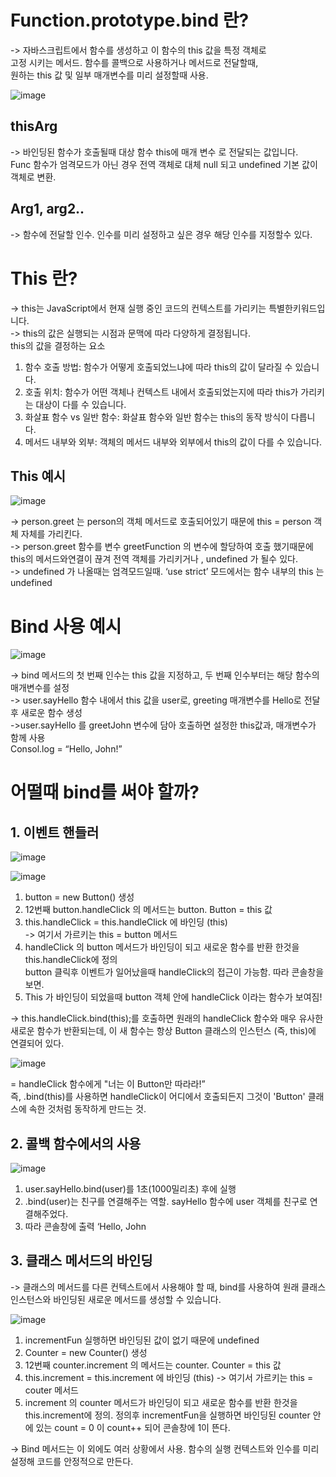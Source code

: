 # Function.prototype.bind 란?

-> 자바스크립트에서 함수를 생성하고 이 함수의 this 값을 특정 객체로<br/>
고정 시키는 메서드.  함수를 콜백으로 사용하거나 메서드로 전달할때, <br/>
원하는 this 값 및 일부 매개변수를 미리 설정할때 사용.<br/> 

![image](https://github.com/hahahaday12/WinkBook/assets/101441685/cdcb7307-2fdd-414d-b57e-56fe4fd132c2)<br/>

## thisArg

-> 바인딩된 함수가 호출될때 대상 함수 this에 매개 변수 로 전달되는 값입니다.<br/> 
Func 함수가 엄격모드가 아닌 경우 전역 객체로 대체 null 되고 undefined 기본 값이 객체로 변환.<br/>

## Arg1, arg2..

-> 함수에 전달할 인수. 인수를 미리 설정하고 싶은 경우 해당 인수를 지정할수 있다.<br/>

# This 란?

-> this는 JavaScript에서 현재 실행 중인 코드의 컨텍스트를 가리키는 특별한키워드입니다.<br/>
->  this의 값은 실행되는 시점과 문맥에 따라 다양하게 결정됩니다.<br/> 
this의 값을 결정하는 요소

1. 함수 호출 방법: 함수가 어떻게 호출되었느냐에 따라 this의 값이 달라질 수 있습니다.<br/>
2. 호출 위치: 함수가 어떤 객체나 컨텍스트 내에서 호출되었는지에 따라 this가 가리키는 대상이 다를 수 있습니다.<br/>
3. 화살표 함수 vs 일반 함수: 화살표 함수와 일반 함수는 this의 동작 방식이 다릅니다.<br/>
4. 메서드 내부와 외부: 객체의 메서드 내부와 외부에서 this의 값이 다를 수 있습니다.<br/>


## This 예시
![image](https://github.com/hahahaday12/WinkBook/assets/101441685/dd359bdb-ff70-4c10-874d-67159ce22f08)

-> person.greet 는 person의 객체 메서드로 호출되어있기 때문에 this = person 객체 자체를 가리킨다.<br/>
-> person.greet 함수를 변수 greetFunction 의 변수에 할당하여 호출 했기때문에 this의 메서드와연결이 끊겨 전역 객체를 가리키거나 , undefined 가 될수 있다.<br/>
-> undefined 가 나올때는 엄격모드일때. ‘use strict’ 모드에서는 함수 내부의 this 는 undefined<br/>

# Bind 사용 예시
![image](https://github.com/hahahaday12/WinkBook/assets/101441685/3a3f9c47-3561-4c76-9050-75302f5df2ef)

-> bind 메서드의 첫 번째 인수는 this 값을 지정하고, 두 번째 인수부터는 해당 함수의 매개변수를 설정<br/> 
-> user.sayHello 함수 내에서 this 값을 user로, greeting 매개변수를 Hello로 전달후 새로운 함수 생성<br/>
->user.sayHello 를 greetJohn 변수에 담아 호출하면 설정한 this값과, 매개변수가 함께 사용<br/>
Consol.log = “Hello, John!”<br/>

# 어떨때 bind를 써야 할까?<br/>

## 1. 이벤트 핸들러
![image](https://github.com/hahahaday12/WinkBook/assets/101441685/1b4e7125-70ce-4835-8420-11040ef2d543)<br/>

![image](https://github.com/hahahaday12/WinkBook/assets/101441685/c79e3089-8b4f-4a3d-8ab0-c490cb9597d8)

1. button = new Button() 생성<br/>
2.  12번째 button.handleClick 의 메서드는 button. Button = this 값<br/>
3. this.handleClick = this.handleClick 에 바인딩 (this)<br/>
-> 여기서 가르키는 this = button 메서드 <br/>
4. handleClick 의 button 메서드가 바인딩이 되고  새로운 함수를 반환 한것을 this.handleClick에 정의<br/>
button 클릭후 이벤트가 일어났을때 handleClick의 접근이 가능함. 따라 콘솔창을 보면.<br/>
5. This 가 바인딩이 되었을때 button 객체 안에 handleClick 이라는 함수가 보여짐!<br/>

-> this.handleClick.bind(this);를 호출하면 원래의 handleClick 함수와 매우 유사한 새로운 함수가 반환되는데, 이 새 함수는 항상 Button 클래스의 인스턴스 (즉, this)에 연결되어 있다.<br/>

![image](https://github.com/hahahaday12/WinkBook/assets/101441685/ba516bfc-703a-45a0-8705-38862c23aeff)<br/>

= handleClick 함수에게  "너는 이 Button만 따라라!”<br/>
즉, .bind(this)를 사용하면 handleClick이 어디에서 호출되든지 그것이 'Button' 클래스에 속한 것처럼 동작하게 만드는 것.<br/>


## 2. 콜백 함수에서의 사용<br/>
![image](https://github.com/hahahaday12/WinkBook/assets/101441685/c789e18e-7e12-46af-80b7-25b05040eb82)

1. user.sayHello.bind(user)를 1초(1000밀리초) 후에 실행<br/>
2. .bind(user)는 친구를 연결해주는 역할. sayHello 함수에 user 객체를 친구로 연결해주었다.<br/>
3. 따라 콘솔창에 출력 ‘Hello, John<br/>

## 3. 클래스 메서드의 바인딩
-> 클래스의 메서드를 다른 컨텍스트에서 사용해야 할 때, bind를 사용하여 원래 클래스 인스턴스와 바인딩된 새로운 메서드를 생성할 수 있습니다. 

![image](https://github.com/hahahaday12/WinkBook/assets/101441685/db2060f7-2cd8-4853-aeb2-23193a80d92d)

1. incrementFun 실행하면 바인딩된 값이 없기 때문에 undefined
2. Counter = new Counter() 생성
3.  12번째 counter.increment 의 메서드는 counter. Counter = this 값
4. this.increment = this.increment 에 바인딩 (this)
-> 여기서 가르키는 this = couter 메서드 
5. increment 의 counter 메서드가 바인딩이 되고  새로운 함수를 반환 한것을 this.increment에 정의.
정의후 incrementFun을 실행하면 바인딩된 counter 안에 있는 count = 0 이 count++ 되어 콘솔창에 1이 뜬다.

-> Bind 메서드는 이 외에도 여러 상황에서 사용. 함수의 실행 컨텍스트와 인수를 미리 설정해 코드를 안정적으로 만든다.





   


   







